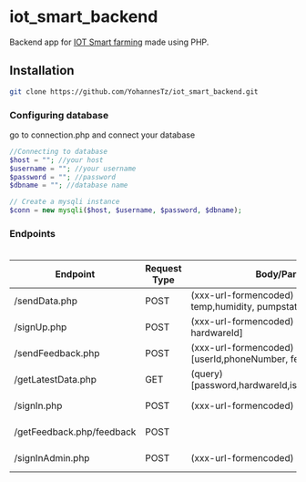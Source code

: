 # iot_smart_backend
Backend app for [IOT Smart farming](https://github.com/YohannesTz/iot_smartfarm_reporting) made using PHP.
## Installation  
```bash
git clone https://github.com/YohannesTz/iot_smart_backend.git
```
### Configuring database
go to connection.php and connect your database
```php
//Connecting to database
$host = ""; //your host
$username = ""; //your username
$password = ""; //password
$dbname = ""; //database name

// Create a mysqli instance
$conn = new mysqli($host, $username, $password, $dbname);
```
### Endpoints<br><br>
| Endpoint  | Request Type  | Body/Param | Response |
|---------------|-------------|-----------------------|-----------------|
| /sendData.php | POST              |(xxx-url-formencoded) [hardwareId, temp,humidity, pumpstatus]| status, message |
| /signUp.php | POST |     (xxx-url-formencoded) [email, password, hardwareId]           |     status, message            |
| /sendFeedback.php  |  POST   | (xxx-url-formencoded) [userId,phoneNumber, feedback] |   status, message          |        
| /getLatestData.php | GET     | (query) [password,hardwareId,isEnc,isRand,mode]     |  status, data  |
| /signIn.php   | POST      | (xxx-url-formencoded) [email, password]        | status, user      |
| /getFeedback.php/feedback | POST     |             |  status, [feedback]              |
| /signInAdmin.php| POST | (xxx-url-formencoded) [email, password] | status, message | 
